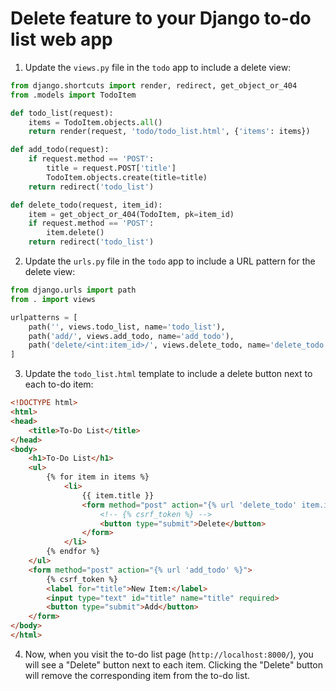 # Delete feature to your Django to-do list web app

1. Update the `views.py` file in the `todo` app to include a delete view:

```python
from django.shortcuts import render, redirect, get_object_or_404
from .models import TodoItem

def todo_list(request):
    items = TodoItem.objects.all()
    return render(request, 'todo/todo_list.html', {'items': items})

def add_todo(request):
    if request.method == 'POST':
        title = request.POST['title']
        TodoItem.objects.create(title=title)
    return redirect('todo_list')

def delete_todo(request, item_id):
    item = get_object_or_404(TodoItem, pk=item_id)
    if request.method == 'POST':
        item.delete()
    return redirect('todo_list')
```

2. Update the `urls.py` file in the `todo` app to include a URL pattern for the delete view:

```python
from django.urls import path
from . import views

urlpatterns = [
    path('', views.todo_list, name='todo_list'),
    path('add/', views.add_todo, name='add_todo'),
    path('delete/<int:item_id>/', views.delete_todo, name='delete_todo'),  # Add this line
]
```

3. Update the `todo_list.html` template to include a delete button next to each to-do item:

```html
<!DOCTYPE html>
<html>
<head>
    <title>To-Do List</title>
</head>
<body>
    <h1>To-Do List</h1>
    <ul>
        {% for item in items %}
            <li>
                {{ item.title }}
                <form method="post" action="{% url 'delete_todo' item.id %}">
                    <!-- {% csrf_token %} -->
                    <button type="submit">Delete</button>
                </form>
            </li>
        {% endfor %}
    </ul>
    <form method="post" action="{% url 'add_todo' %}">
        {% csrf_token %}
        <label for="title">New Item:</label>
        <input type="text" id="title" name="title" required>
        <button type="submit">Add</button>
    </form>
</body>
</html>
```

4. Now, when you visit the to-do list page (`http://localhost:8000/`), you will see a "Delete" button next to each item. Clicking the "Delete" button will remove the corresponding item from the to-do list.